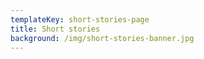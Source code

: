 ```yaml
---
templateKey: short-stories-page
title: Short stories
background: /img/short-stories-banner.jpg
---
```

